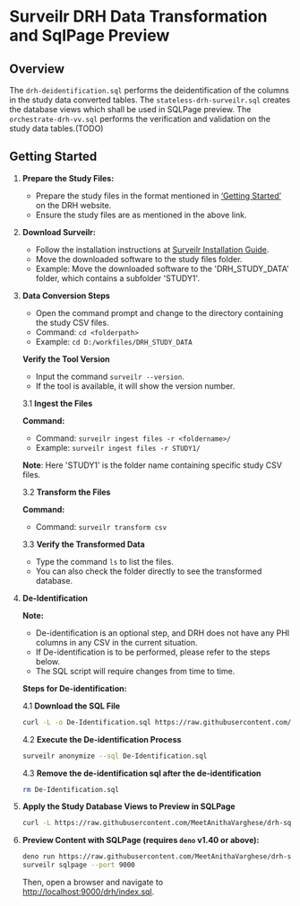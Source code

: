 # Surveilr DRH Data Transformation and SqlPage Preview

## Overview

The `drh-deidentification.sql` performs the deidentification of the columns in the study data converted tables. The `stateless-drh-surveilr.sql` creates the database views which shall be used in SQLPage preview. The `orchestrate-drh-vv.sql` performs the verification and validation on the study data tables.(TODO)

## Getting Started

1. **Prepare the Study Files:**

   - Prepare the study files in the format mentioned in [‘Getting Started’](https://drh.diabetestechnology.org/getting-started/) on the DRH website.
   - Ensure the study files are as mentioned in the above link.

2. **Download Surveilr:**

   - Follow the installation instructions at [Surveilr Installation Guide](https://docs.opsfolio.com/surveilr/how-to/installation-guide).
   - Move the downloaded software to the study files folder.
   - Example: Move the downloaded software to the 'DRH_STUDY_DATA' folder, which contains a subfolder 'STUDY1'.

3. **Data Conversion Steps**

   - Open the command prompt and change to the directory containing the study CSV files.
   - Command: `cd <folderpath>`
   - Example: `cd D:/workfiles/DRH_STUDY_DATA`
  
   **Verify the Tool Version**

   - Input the command `surveilr --version`.
   - If the tool is available, it will show the version number.

   3.1 **Ingest the Files**

   **Command:**

   - Command: `surveilr ingest files -r <foldername>/`
   - Example: `surveilr ingest files -r STUDY1/`

   **Note**: Here 'STUDY1' is the folder name containing specific study CSV files.

   3.2 **Transform the Files**

   **Command:**

   - Command: `surveilr transform csv`    

   3.3 **Verify the Transformed Data**

   - Type the command `ls` to list the files.
   - You can also check the folder directly to see the transformed database.

4. **De-Identification**

   **Note:** 

   - De-identification is an optional step, and DRH does not have any PHI columns in any CSV in the current situation.
   - If De-identification is to be performed, please refer to the steps below.
   - The SQL script will require changes from time to time.

   **Steps for De-identification:**

   4.1 **Download the SQL File**

   ```bash
   curl -L -o De-Identification.sql https://raw.githubusercontent.com/MeetAnithaVarghese/drh-sql-page/main/de-identification/drh-deidentification.sql
   ```

   4.2 **Execute the De-identification Process**

   ```bash
   surveilr anonymize --sql De-Identification.sql 
   ```
   

   
   4.3 **Remove the de-identification sql after the de-identification**

   ```bash
   rm De-Identification.sql
   ```


5. **Apply the Study Database Views to Preview in SQLPage**

   ```bash
   curl -L https://raw.githubusercontent.com/MeetAnithaVarghese/drh-sql-page/main/stateless-drh-surveilr.sql | sqlite3 resource-surveillance.sqlite.db   
   ```

6. **Preview Content with SQLPage (requires `deno` v1.40 or above):**

   ```bash
   deno run https://raw.githubusercontent.com/MeetAnithaVarghese/drh-sql-page/main/ux.sql.ts | sqlite3 resource-surveillance.sqlite.db
   surveilr sqlpage --port 9000   
   ```

   Then, open a browser and navigate to [http://localhost:9000/drh/index.sql](http://localhost:9000/drh/index.sql).

